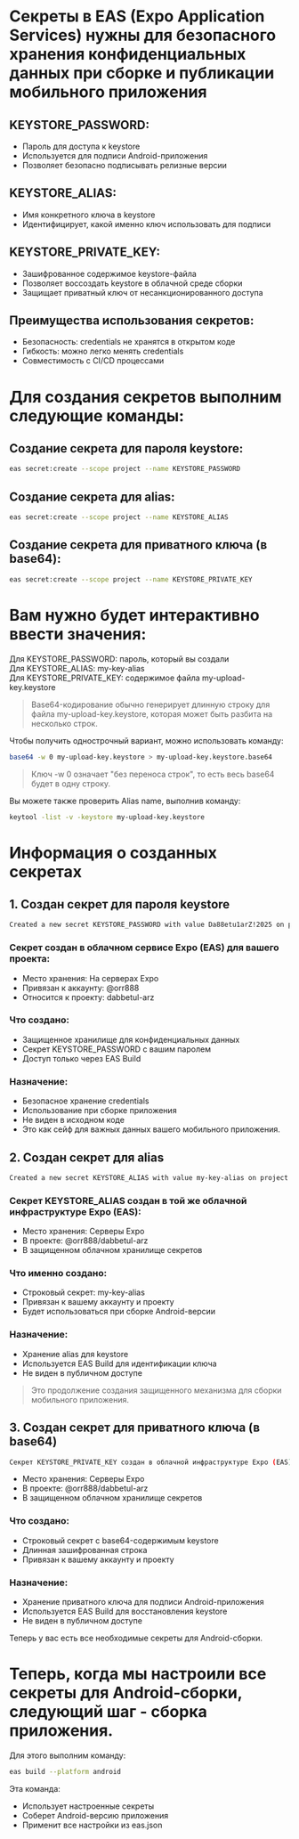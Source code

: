 # Секреты в EAS (Expo Application Services) нужны для безопасного хранения конфиденциальных данных при сборке и публикации мобильного приложения

## KEYSTORE_PASSWORD:
- Пароль для доступа к keystore
- Используется для подписи Android-приложения
- Позволяет безопасно подписывать релизные версии

## KEYSTORE_ALIAS:
- Имя конкретного ключа в keystore
- Идентифицирует, какой именно ключ использовать для подписи

## KEYSTORE_PRIVATE_KEY:
- Зашифрованное содержимое keystore-файла
- Позволяет воссоздать keystore в облачной среде сборки
- Защищает приватный ключ от несанкционированного доступа

## Преимущества использования секретов:
- Безопасность: credentials не хранятся в открытом коде
- Гибкость: можно легко менять credentials
- Совместимость с CI/CD процессами

# Для создания секретов выполним следующие команды:

## Создание секрета для пароля keystore:

```bash
eas secret:create --scope project --name KEYSTORE_PASSWORD
```

## Создание секрета для alias:
```bash
eas secret:create --scope project --name KEYSTORE_ALIAS
```

## Создание секрета для приватного ключа (в base64):
```bash
eas secret:create --scope project --name KEYSTORE_PRIVATE_KEY
```
# Вам нужно будет интерактивно ввести значения:

Для KEYSTORE_PASSWORD: пароль, который вы создали  
Для KEYSTORE_ALIAS: my-key-alias  
Для KEYSTORE_PRIVATE_KEY: содержимое файла my-upload-key.keystore  

> Base64-кодирование обычно генерирует длинную строку для файла my-upload-key.keystore, которая может быть разбита на несколько строк.  


Чтобы получить однострочный вариант, можно использовать команду:


```bash
base64 -w 0 my-upload-key.keystore > my-upload-key.keystore.base64
```

> Ключ -w 0 означает "без переноса строк", то есть весь base64 будет в одну строку.

Вы можете также проверить Alias name, выполнив команду:

```bash
keytool -list -v -keystore my-upload-key.keystore
```

# Информация о созданных секретах

## 1. Создан секрет для пароля keystore

```bash
Created a new secret KEYSTORE_PASSWORD with value Da88etu1arZ!2025 on project @orr888/dabbetul-arz.
```

### Секрет создан в облачном сервисе Expo (EAS) для вашего проекта:

- Место хранения: На серверах Expo  
- Привязан к аккаунту: @orr888  
- Относится к проекту: dabbetul-arz  

### Что создано: 
- Защищенное хранилище для конфиденциальных данных
- Секрет KEYSTORE_PASSWORD с вашим паролем
- Доступ только через EAS Build

### Назначение:
- Безопасное хранение credentials
- Использование при сборке приложения
- Не виден в исходном коде
- Это как сейф для важных данных вашего мобильного приложения.

## 2. Создан секрет для alias

```bash
Created a new secret KEYSTORE_ALIAS with value my-key-alias on project @orr888/dabbetul-arz.
```

### Секрет KEYSTORE_ALIAS создан в той же облачной инфраструктуре Expo (EAS):
- Место хранения: Серверы Expo
- В проекте: @orr888/dabbetul-arz
- В защищенном облачном хранилище секретов

### Что именно создано:
- Строковый секрет: my-key-alias
- Привязан к вашему аккаунту и проекту
- Будет использоваться при сборке Android-версии

### Назначение:
- Хранение alias для keystore
- Используется EAS Build для идентификации ключа
- Не виден в публичном доступе

>Это продолжение создания защищенного механизма для сборки мобильного приложения.

## 3. Создан секрет для приватного ключа (в base64)

```bash
Секрет KEYSTORE_PRIVATE_KEY создан в облачной инфраструктуре Expo (EAS):
```

- Место хранения: Серверы Expo
- В проекте: @orr888/dabbetul-arz
- В защищенном облачном хранилище секретов

### Что создано:
- Строковый секрет с base64-содержимым keystore
- Длинная зашифрованная строка
- Привязан к вашему аккаунту и проекту

### Назначение:
- Хранение приватного ключа для подписи Android-приложения
- Используется EAS Build для восстановления keystore
- Не виден в публичном доступе

Теперь у вас есть все необходимые секреты для Android-сборки.

# Теперь, когда мы настроили все секреты для Android-сборки, следующий шаг - сборка приложения.

Для этого выполним команду:

```bash
eas build --platform android
```

Эта команда:

- Использует настроенные секреты
- Соберет Android-версию приложения
- Применит все настройки из eas.json

